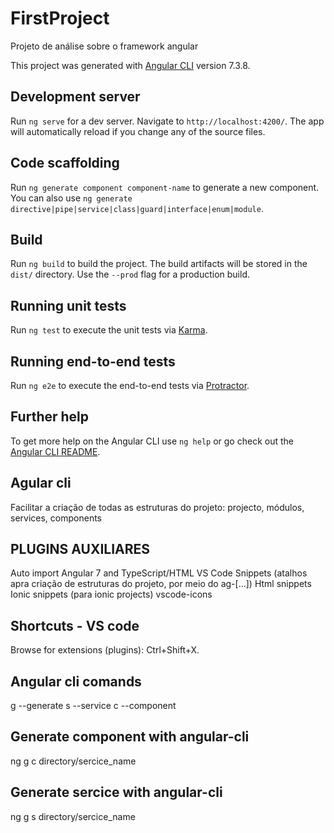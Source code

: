 # FirstProject
Projeto de análise sobre o framework angular

This project was generated with [Angular CLI](https://github.com/angular/angular-cli) version 7.3.8.

## Development server

Run `ng serve` for a dev server. Navigate to `http://localhost:4200/`. The app will automatically reload if you change any of the source files.

## Code scaffolding

Run `ng generate component component-name` to generate a new component. You can also use `ng generate directive|pipe|service|class|guard|interface|enum|module`.

## Build

Run `ng build` to build the project. The build artifacts will be stored in the `dist/` directory. Use the `--prod` flag for a production build.

## Running unit tests

Run `ng test` to execute the unit tests via [Karma](https://karma-runner.github.io).

## Running end-to-end tests

Run `ng e2e` to execute the end-to-end tests via [Protractor](http://www.protractortest.org/).

## Further help

To get more help on the Angular CLI use `ng help` or go check out the [Angular CLI README](https://github.com/angular/angular-cli/blob/master/README.md).

## Agular cli
Facilitar a criação de todas as estruturas do projeto: projecto, módulos, services, components

## PLUGINS AUXILIARES
Auto import
Angular 7 and TypeScript/HTML VS Code Snippets (atalhos apra criação de estruturas do projeto, por meio do ag-[...])
Html snippets
Ionic snippets (para ionic projects)
vscode-icons



## Shortcuts - VS code
Browse for extensions (plugins): Ctrl+Shift+X.

## Angular cli comands
g --generate
s --service
c --component

## Generate component with angular-cli
ng g c directory/sercice_name

## Generate sercice with angular-cli
ng g s directory/sercice_name
